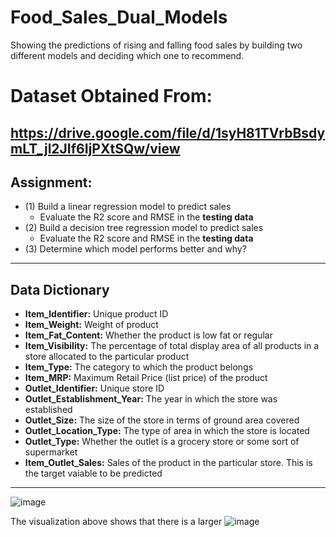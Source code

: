 # Food_Sales_Dual_Models
Showing the predictions of rising and falling food sales by building two different models and deciding which one to recommend.

# Dataset Obtained From:
https://drive.google.com/file/d/1syH81TVrbBsdymLT_jl2JIf6IjPXtSQw/view
---
## **Assignment:**
- (1) Build a linear regression model to predict sales
  - Evaluate the R2 score and RMSE in the **testing data**
- (2) Build a decision tree regression model to predict sales
  - Evaluate the R2 score and RMSE in the **testing data**
- (3) Determine which model performs better and why?
 
 ---
 
 ## **Data Dictionary**
 
 - **Item_Identifier:** Unique product ID
 - **Item_Weight:** Weight of product
 - **Item_Fat_Content:** Whether the product is low fat or regular
 - **Item_Visibility:** The percentage of total display area of all products in a store allocated to the particular product
 - **Item_Type:** The category to which the product belongs
 - **Item_MRP:** Maximum Retail Price (list price) of the product
 - **Outlet_Identifier:** Unique store ID
 - **Outlet_Establishment_Year:** The year in which the store was established
 - **Outlet_Size:** The size of the store in terms of ground area covered
 - **Outlet_Location_Type:** The type of area in which the store is located
 - **Outlet_Type:** Whether the outlet is a grocery store or some sort of supermarket
 - **Item_Outlet_Sales:** Sales of the product in the particular store. This is the target vaiable to be predicted

---

![image](https://user-images.githubusercontent.com/107963606/197619088-5cc97236-059e-4672-bb4b-90f6296cddca.png)

The visualization above shows that there is a larger 
![image](https://user-images.githubusercontent.com/107963606/197619557-c9d94852-2127-4623-9199-1e21c6a07b2c.png)
